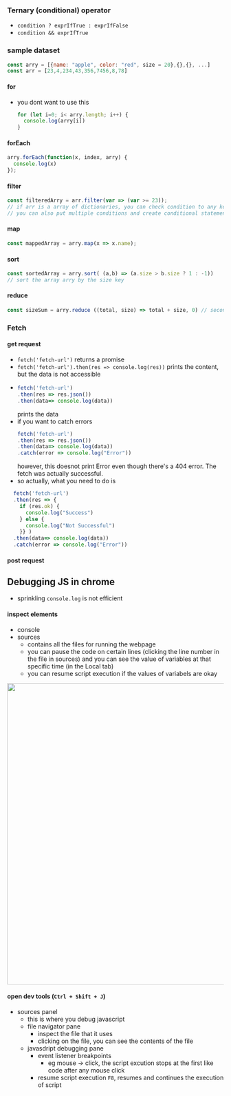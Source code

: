 ### Ternary (conditional) operator
- `condition ? exprIfTrue : exprIfFalse`
- `condition && exprIfTrue`
### sample dataset
```js
const arry = [{name: "apple", color: "red", size = 20},{},{}, ...]
const arr = [23,4,234,43,356,7456,8,78]
```
#### for
- you dont want to use this
  ```js
  for (let i=0; i< arry.length; i++) {
    console.log(arry[i])
  }
  ```
#### forEach
```js
arry.forEach(function(x, index, arry) {
  console.log(x)
});
```

#### filter
```js
const filteredArry = arr.filter(var => (var >= 23)); 
// if arr is a array of dictionaries, you can check condition to any key in the dictionary, use var.key
// you can also put multiple conditions and create conditional statements to multiple keys
```

#### map
```jsx
const mappedArray = arry.map(x => x.name);
```
#### sort
```jsx
const sortedArray = arry.sort( (a,b) => (a.size > b.size ? 1 : -1))
// sort the array arry by the size key
```

#### reduce
```jsx
const sizeSum = arry.reduce ((total, size) => total + size, 0) // second parameter 0, is the initial value of total
```


### Fetch

#### get request
- `fetch('fetch-url')` returns a promise
- `fetch('fetch-url').then(res => console.log(res))` prints the content, but the data is not accessible
- 
  ```js
  fetch('fetch-url')
  .then(res => res.json())
  .then(data=> console.log(data))
  ``` 
  prints the data
- if you want to catch errors
  ```js
  fetch('fetch-url')
  .then(res => res.json())
  .then(data=> console.log(data))
  .catch(error => console.log("Error"))
  ``` 
  however, this doesnot print Error even though there's a 404 error. The fetch was actually successful.
- so actually, what you need to do is
```js
  fetch('fetch-url')
  .then(res => {
    if (res.ok) {
      console.log("Success")
    } else {
      console.log("Not Successful")
    }} )
  .then(data=> console.log(data))
  .catch(error => console.log("Error"))
```

#### post request





## Debugging JS in chrome
- sprinkling `console.log` is not efficient

#### inspect elements
- console
- sources
  - contains all the files for running the webpage
  - you can pause the code on certain lines (clicking the line number in the file in sources) and you can see the value of variables at that specific time (in the Local tab)
  - you can resume script execution if the values of variabels are okay

<img src = "../imgs/chrome_debugging.jpg" width = "700px" >

#### open dev tools (`Ctrl + Shift + J`)
-  sources panel
   -  this is where you debug javascript
   -  file navigator pane 
      -  inspect the file that it uses
      -  clicking on the file, you can see the contents of the file
   - javasdript debugging pane
     - event listener breakpoints
       - eg mouse -> click, the script excution stops at the first like code after any mouse click
     - resume script execution `F8`, resumes and continues the execution of script